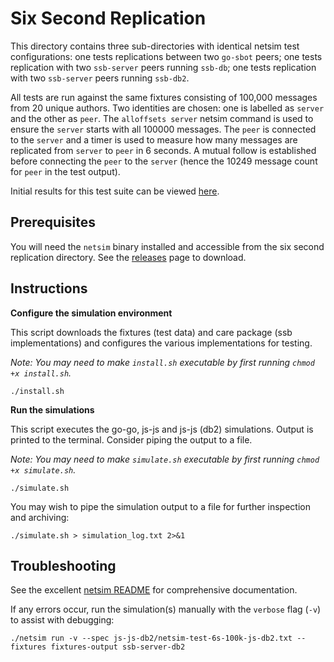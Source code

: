 # Six Second Replication

This directory contains three sub-directories with identical netsim test configurations: one tests replications between two `go-sbot` peers; one tests replication with two `ssb-server` peers running `ssb-db`; one tests replication with two `ssb-server` peers running `ssb-db2`.

All tests are run against the same fixtures consisting of 100,000 messages from 20 unique authors. Two identities are chosen: one is labelled as `server` and the other as `peer`. The `alloffsets server` netsim command is used to ensure the `server` starts with all 100000 messages. The `peer` is connected to the `server` and a timer is used to measure how many messages are replicated from `server` to `peer` in 6 seconds. A mutual follow is established before connecting the `peer` to the `server` (hence the 10249 message count for `peer` in the test output).

Initial results for this test suite can be viewed [here](https://github.com/ssb-ngi-pointer/netsim-cookbook/issues/2#issuecomment-921696535).

## Prerequisites

You will need the `netsim` binary installed and accessible from the six second replication directory. See the [releases](https://github.com/ssb-ngi-pointer/netsim/releases/tag/v1.0.0) page to download.

## Instructions

**Configure the simulation environment**

This script downloads the fixtures (test data) and care package (ssb implementations) and configures the various implementations for testing.

_Note: You may need to make `install.sh` executable by first running `chmod +x install.sh`._

`./install.sh`

**Run the simulations**

This script executes the go-go, js-js and js-js (db2) simulations. Output is printed to the terminal. Consider piping the output to a file.

_Note: You may need to make `simulate.sh` executable by first running `chmod +x simulate.sh`._

`./simulate.sh`

You may wish to pipe the simulation output to a file for further inspection and archiving:

`./simulate.sh > simulation_log.txt 2>&1`

## Troubleshooting

See the excellent [netsim README](https://github.com/ssb-ngi-pointer/netsim) for comprehensive documentation.

If any errors occur, run the simulation(s) manually with the `verbose` flag (`-v`) to assist with debugging:

`./netsim run -v --spec js-js-db2/netsim-test-6s-100k-js-db2.txt --fixtures fixtures-output ssb-server-db2`
